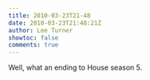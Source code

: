 ```yaml
---
title: 2010-03-23T21-48
date: 2010-03-23T21:48:21Z
author: Lee Turner
showtoc: false
comments: true
---
```


Well, what an ending to House season 5.

